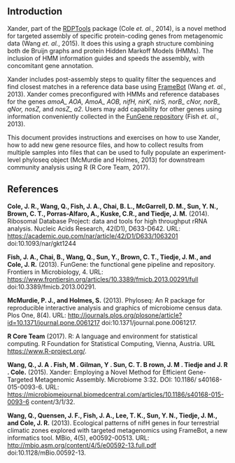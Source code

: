 ## Introduction
Xander, part of the [RDPTools](https://github.com/rdpstaff/RDPTools) package (Cole *et. al.*, 2014), is a novel method for targeted assembly of specific protein-coding genes from metagenomic data (Wang *et. al.*, 2015). It does this using a graph structure combining both de Bruijn graphs and protein Hidden Markoff Models (HMMs). The inclusion of HMM information guides and speeds the assembly, with concomitant gene annotation.

Xander includes post-assembly steps to quality filter the sequences and find closest matches in a reference data base using [FrameBot](https://github.com/rdpstaff/Framebot) (Wang *et. al.*, 2013). Xander comes preconfigured with HMMs and reference databases for the genes *amoA_ AOA, AmoA_ AOB, nifH, nirK, nirS, norB_ cNor, norB_ qNor, nosZ,* and *nosZ_ a2*. Users may add capability for other genes using information conveniently collected in the [FunGene repository](http://fungene.cme.msu.edu/) (Fish *et. al.*, 2013).

This document provides instructions and exercises on how to use Xander, how to add new gene resource files, and how to collect results from multiple samples into files that can be used to fully populate an experiment-level phyloseq object (McMurdie and Holmes, 2013) for downstream community analysis using R (R Core Team, 2017).

## References
**Cole, J. R., Wang, Q., Fish, J. A., Chai, B. L., McGarrell, D. M., Sun, Y. N., Brown, C. T., Porras-Alfaro, A., Kuske, C.R., and Tiedje, J. M.** (2014). Ribosomal Database Project: data and tools for high throughput rRNA analysis. Nucleic Acids Research, 42(D1), D633-D642. URL: https://academic.oup.com/nar/article/42/D1/D633/1063201 doi:10.1093/nar/gkt1244

**Fish, J. A., Chai, B., Wang, Q., Sun, Y., Brown, C. T., Tiedje, J. M., and Cole, J. R.** (2013). FunGene: the functional gene pipeline and repository. Frontiers in Microbiology, 4. URL: https://www.frontiersin.org/articles/10.3389/fmicb.2013.00291/full  doi:10.3389/fmicb.2013.00291.

**McMurdie, P. J., and Holmes, S.** (2013). Phyloseq: An R package for reproducible interactive analysis and graphics of microbiome census data. Plos One, 8(4). URL: http://journals.plos.org/plosone/article?id=10.1371/journal.pone.0061217 doi:10.1371/journal.pone.0061217.

**R Core Team** (2017). R: A language and environment for statistical computing. R Foundation  for Statistical Computing, Vienna, Austria. URL https://www.R-project.org/.

**Wang, Q., J. A . Fish, M . Gilman, Y . Sun, C. T. B rown, J. M . Tiedje and J. R . Cole.** (2015). Xander: Employing a Novel Method for Efficient Gene-Targeted Metagenomic Assembly. Microbiome 3:32. DOI: 10.1186/ s40168-015-0093-6. URL: https://microbiomejournal.biomedcentral.com/articles/10.1186/s40168-015-0093-6 content/3/1/32.

**Wang, Q., Quensen, J. F., Fish, J. A., Lee, T. K., Sun, Y. N., Tiedje, J. M., and Cole, J. R.** (2013). Ecological patterns of nifH genes in four terrestrial climatic zones explored with targeted metagenomics using FrameBot, a new informatics tool. MBio, 4(5), e00592-00513. URL: http://mbio.asm.org/content/4/5/e00592-13.full.pdf doi:10.1128/mBio.00592-13.
